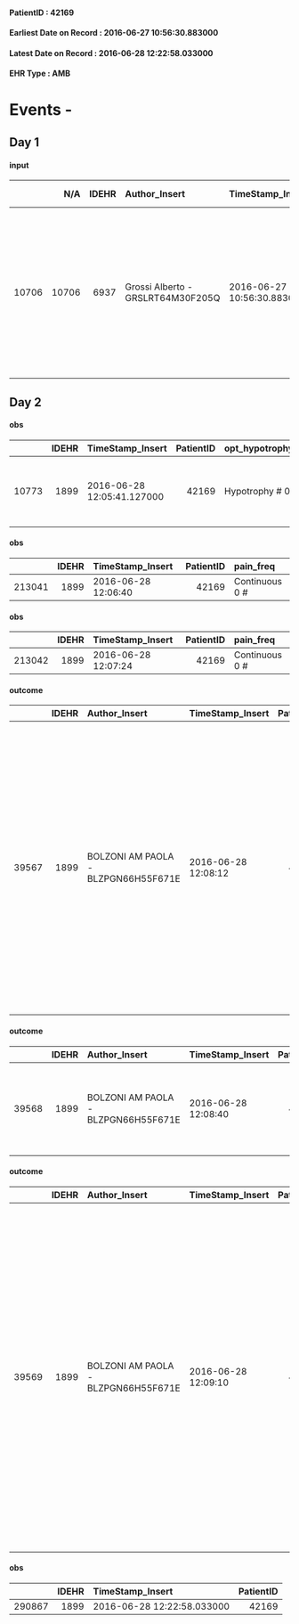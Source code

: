 
#### PatientID : 42169
#### Earliest Date on Record : 2016-06-27 10:56:30.883000
#### Latest Date on Record : 2016-06-28 12:22:58.033000
#### EHR Type : AMB

# Events - 

## Day 1

#### input
|       |    N/A |   IDEHR | Author_Insert                     | TimeStamp_Insert           | EHRType   |   PatientID |   IDDigitalSignDocument | persone_vicine   |   Unnamed: 0_x.1 |   IDANAMNESI_SOCIALE | Patient   | FamigliaAltro   | Paziente_T   | FamigliaAltro_T   |   Non_Rilevabile_x.1 | Note_Non_Rilevabile_x.1   | opt_Problemi   | ds_note_timori                                                                                                                                                                      | chk_contr_sintomi   | chk_competenza                                 | opt_paziente_a   | opt_famiglia_a   | opt_adeguatezza   | opt_paziente_solo   | opt_presente_assente   | Presenza_minori   | Caregiver_principale   | opt_capacita         | opt_risorse_ec   | ds_note_prio                    | opt_paziente_ad   | opt_caregiver_ad   | opt_inv_civile            | Needs     | Domestic partnership   | Fragility                    |
|------:|-------:|--------:|:----------------------------------|:---------------------------|:----------|------------:|------------------------:|:-----------------|-----------------:|---------------------:|:----------|:----------------|:-------------|:------------------|---------------------:|:--------------------------|:---------------|:------------------------------------------------------------------------------------------------------------------------------------------------------------------------------------|:--------------------|:-----------------------------------------------|:-----------------|:-----------------|:------------------|:--------------------|:-----------------------|:------------------|:-----------------------|:---------------------|:-----------------|:--------------------------------|:------------------|:-------------------|:--------------------------|:----------|:-----------------------|:-----------------------------|
| 10706 |  10706 |    6937 | Grossi Alberto - GRSLRT64M30F205Q | 2016-06-27 10:56:30.883000 | AMB       |       42169 |                  407578 | N/A              |             3566 |                 2324 | Si#1      | Si#1            | Parziale#2   | Si#1              |                    0 | NR                        | No#0           | La paziente √® seguita dal servizio domiciliare del San Carlo e i santari chiedono un ricovero sollievo per sollevare per un paio di settimane il marito dalla fatica assistenziale | controllo sintomi#0 | competenza/capacit√† assistenziale caregiver#0 | Congruenti#1     | Congruenti#1     | Da valutare#2     | No#0                | Presente#1             | No#0              | Marito Antonio         | Non incrementabile#2 | Da valutare#2    | Ricovero sollievo per il marito | Totale#2          | Totale#2           | in fase di accertamento#2 | Sociali#1 | Coniuge/Convivente#0   | sovraccarico assistenziale#4 |


## Day 2

#### obs
|       |   IDEHR | TimeStamp_Insert           |   PatientID | opt_hypotrophy   | asthenia   | cachexia     | dyspnoea   | agitation_behavior_freq   | mood                                | cognitive_state     |
|------:|--------:|:---------------------------|------------:|:-----------------|:-----------|:-------------|:-----------|:--------------------------|:------------------------------------|:--------------------|
| 10773 |    1899 | 2016-06-28 12:05:41.127000 |       42169 | Hypotrophy # 0   | Severe # 3 | cachexia # 0 | No # 0     | quiet # 0                 | Apathy # 00; closed in himself # 01 | memory deficits # 3 |

#### obs
|        |   IDEHR | TimeStamp_Insert    |   PatientID | pain_freq      |
|-------:|--------:|:--------------------|------------:|:---------------|
| 213041 |    1899 | 2016-06-28 12:06:40 |       42169 | Continuous 0 # |

#### obs
|        |   IDEHR | TimeStamp_Insert    |   PatientID | pain_freq      |
|-------:|--------:|:--------------------|------------:|:---------------|
| 213042 |    1899 | 2016-06-28 12:07:24 |       42169 | Continuous 0 # |

#### outcome
|       |   IDEHR | Author_Insert                       | TimeStamp_Insert    |   PatientID |   IDDigitalSignDocument |   IDPAI_VIDAS | opt_problem                         |   opt_problem_num | opt_obiettivo                                                                                                                                                                              |   opt_obiettivo_num | opt_stato_problema   |   opt_stato_problema_num | opt_interventi                                                                                                                                                                                                                                                                                                        |   opt_interventi_num |
|------:|--------:|:------------------------------------|:--------------------|------------:|------------------------:|--------------:|:------------------------------------|------------------:|:-------------------------------------------------------------------------------------------------------------------------------------------------------------------------------------------|--------------------:|:---------------------|-------------------------:|:----------------------------------------------------------------------------------------------------------------------------------------------------------------------------------------------------------------------------------------------------------------------------------------------------------------------|---------------------:|
| 39567 |    1899 | BOLZONI AM PAOLA - BLZPGN66H55F671E | 2016-06-28 12:08:12 |       42169 |                  409091 |         41649 | Deficit in the care of s√® # 25 = 0 |                 4 | Maintain dignity ¬ † of the patient, where possible, helping him to accept their own limitations, considering himself realistic and objective (eating, bathing, dressing, delete) # 42 = 0 |                   4 | Open Problem # 1     |                        1 | PAI Implementation - Ensuring the right privacy # 182 = 0; Counseling - Exploring the patient's feelings in relation to his disabilit√ † ¬ † and its need help # 186 = 0; Counseling - Help the patient understand their limits # 187 = 0; Counseling - Help the patient to ask themselves achievable goals # 188 = 0 |                    4 |

#### outcome
|       |   IDEHR | Author_Insert                       | TimeStamp_Insert    |   PatientID |   IDDigitalSignDocument |   IDPAI_VIDAS | opt_problem                                                      |   opt_problem_num | opt_obiettivo                                                   |   opt_obiettivo_num | opt_stato_problema   |   opt_stato_problema_num | opt_interventi                                                                  |   opt_interventi_num |
|------:|--------:|:------------------------------------|:--------------------|------------:|------------------------:|--------------:|:-----------------------------------------------------------------|------------------:|:----------------------------------------------------------------|--------------------:|:---------------------|-------------------------:|:--------------------------------------------------------------------------------|---------------------:|
| 39568 |    1899 | BOLZONI AM PAOLA - BLZPGN66H55F671E | 2016-06-28 12:08:40 |       42169 |                  409092 |         41650 | Impaired mobility † ¬ / limitation of physical movement # 27 = 0 |                 1 | The patient manterr√ † ¬ † ¬ † † mobilit√ the residual # 49 = 0 |                   4 | Open Problem # 1     |                        1 | PAI Implementation - Help the patient favoring its remaining capacity # 369 = 0 |                    1 |

#### outcome
|       |   IDEHR | Author_Insert                       | TimeStamp_Insert    |   PatientID |   IDDigitalSignDocument |   IDPAI_VIDAS | opt_problem                                                                |   opt_problem_num | opt_obiettivo                                                   |   opt_obiettivo_num | opt_stato_problema   |   opt_stato_problema_num | opt_interventi                                                                                                                                                                                                                                                                                                                                                                                       |   opt_interventi_num |
|------:|--------:|:------------------------------------|:--------------------|------------:|------------------------:|--------------:|:---------------------------------------------------------------------------|------------------:|:----------------------------------------------------------------|--------------------:|:---------------------|-------------------------:|:-----------------------------------------------------------------------------------------------------------------------------------------------------------------------------------------------------------------------------------------------------------------------------------------------------------------------------------------------------------------------------------------------------|---------------------:|
| 39569 |    1899 | BOLZONI AM PAOLA - BLZPGN66H55F671E | 2016-06-28 12:09:10 |       42169 |                  409095 |         41651 | Alteration of comfort associated with chronic pain and / or acute # 29 = 0 |                 2 | The patient riferir√ † ¬ † a satisfactory pain control # 56 = 0 |                   1 | Open Problem # 1     |                        1 | PAI Implementation - therapeutic upgrading # 441; PAI Implementation - properly I administer the drugs as prescription # 442; PAI Implementation - To evaluate the efficacy of drug delivery # 443; Counseling - Share with caregiver therapeutic path # 445; PAI Implementation - Evaluate the effectiveness of drug administration # 443 = 0; PAI Implementation - therapeutic upgrading # 441 = 0 |                    2 |

#### obs
|        |   IDEHR | TimeStamp_Insert           |   PatientID |
|-------:|--------:|:---------------------------|------------:|
| 290867 |    1899 | 2016-06-28 12:22:58.033000 |       42169 |


